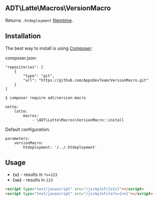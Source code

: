 ## ADT\Latte\Macros\VersionMacro

Returns `.htdeployment` [filemtime](http://php.net/manual/en/function.filemtime.php).

## Installation

The best way to install is using [Composer](http://getcomposer.org/):

composer.json:
```
"repositories": [
	{
		"type": "git",
		"url": "https://github.com/AppsDevTeam/VersionMacro.git"
    }
]
```

```sh
$ composer require adt/version-macro
```

```
nette:
	latte:
		macros:
			- \ADT\Latte\Macros\VersionMacro::install
```

Default configuration:
```
parameters:
	versionMacro:
		htdeployment: '/../.htdeployment'
```

## Usage

- **`{v}`** - results in `?v=123`
- **`{vn}`** - results in `123`

```html
<script type="text/javascript" src="/js/myJsFile{v}"></script>
<script type="text/javascript" src="/js/myJsFile?v={vn}"></script>
```
